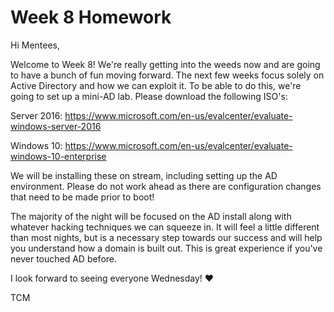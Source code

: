 # Week 8 Homework

Hi Mentees,

Welcome to Week 8!  We're really getting into the weeds now and are going to have a bunch of fun moving forward.  The next few weeks focus solely on Active Directory and how we can exploit it.  To be able to do this, we're going to set up a mini-AD lab.  Please download the following ISO's:

Server 2016: https://www.microsoft.com/en-us/evalcenter/evaluate-windows-server-2016

Windows 10: https://www.microsoft.com/en-us/evalcenter/evaluate-windows-10-enterprise

We will be installing these on stream, including setting up the AD environment.  Please do not work ahead as there are configuration changes that need to be made prior to boot!

The majority of the night will be focused on the AD install along with whatever hacking techniques we can squeeze in.  It will feel a little different than most nights, but is a necessary step towards our success and will help you understand how a domain is built out.  This is great experience if you've never touched AD before.

I look forward to seeing everyone Wednesday! :heart:

TCM
